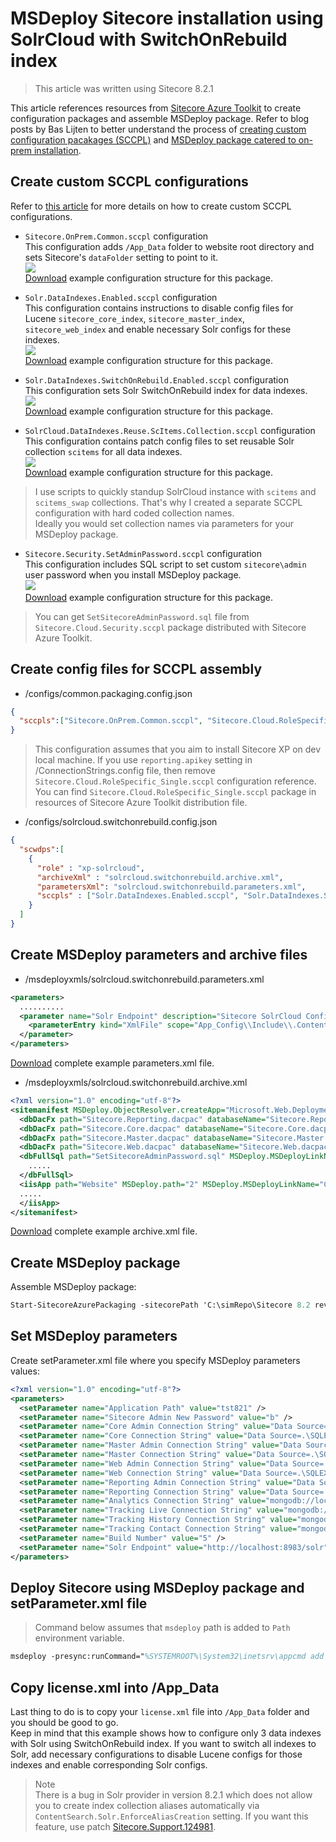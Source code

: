 # MSDeploy Sitecore installation using SolrCloud with SwitchOnRebuild index

>This article was written using Sitecore 8.2.1

This article references resources from [Sitecore Azure Toolkit](https://dev.sitecore.net/Downloads/Sitecore_Azure_Toolkit/1x/Sitecore_Azure_Toolkit_100.aspx) to create configuration packages and assemble MSDeploy package.
Refer to blog posts by Bas Lijten to better understand the process of [creating custom configuration pacakages (SCCPL)](http://blog.baslijten.com/sitecore-on-azure-create-custom-web-deploy-packages-using-the-sitecore-azure-toolkit/) 
and [MSDeploy package catered to on-prem installation](http://blog.baslijten.com/use-the-sitecore-azure-toolkit-to-deploy-your-on-premises-environment/).  

## Create custom SCCPL configurations

Refer to [this article](http://blog.baslijten.com/sitecore-on-azure-create-custom-web-deploy-packages-using-the-sitecore-azure-toolkit/) for more details on how to create custom SCCPL configurations.
* `Sitecore.OnPrem.Common.sccpl` configuration  
This configuration adds `/App_Data` folder to website root directory and sets Sitecore's `dataFolder` setting to point to it.  
![](./resources/media/script-sitecore-installatoin-using-solrcloud-with-switchonrebuild-index/Sitecore-onprem-common-folder-structure.PNG?raw=true)  
[Download](./resources/media/script-sitecore-installatoin-using-solrcloud-with-switchonrebuild-index/Sitecore.OnPrem.Common.zip) example configuration structure for this package.

* `Solr.DataIndexes.Enabled.sccpl` configuration  
This configuration contains instructions to disable config files for Lucene `sitecore_core_index`, `sitecore_master_index`, `sitecore_web_index` and enable necessary Solr configs for these indexes.  
![](./resources/media/script-sitecore-installatoin-using-solrcloud-with-switchonrebuild-index/solr-dataindexes-enabled-config-structure.PNG?raw=true)  
[Download](./resources/media/script-sitecore-installatoin-using-solrcloud-with-switchonrebuild-index/Solr.DataIndexes.Enabled.zip) example configuration structure for this package.  

* `Solr.DataIndexes.SwitchOnRebuild.Enabled.sccpl` configuration  
This configuration sets Solr SwitchOnRebuild index for data indexes.  
![](./resources/media/script-sitecore-installatoin-using-solrcloud-with-switchonrebuild-index/solr-dataindexes-switchonrebuild-enabled-config-structure.PNG?raw=true)  
[Download](./resources/media/script-sitecore-installatoin-using-solrcloud-with-switchonrebuild-index/Solr.DataIndexes.SwitchOnRebuild.Enabled.zip) example configuration structure for this package.  

* `SolrCloud.DataIndexes.Reuse.ScItems.Collection.sccpl` configuration  
This configuration contains patch config files to set reusable Solr collection `scitems` for all data indexes.  
![](./resources/media/script-sitecore-installatoin-using-solrcloud-with-switchonrebuild-index/solrcloud-dataindexes-reuse-scitems-collection.PNG?raw=true)  
[Download](./resources/media/script-sitecore-installatoin-using-solrcloud-with-switchonrebuild-index/SolrCloud.DataIndexes.Reuse.ScItems.Collection.zip) example configuration structure for this package.  
>I use scripts to quickly standup SolrCloud instance with `scitems` and `scitems_swap` collections. That's why I created a separate SCCPL configuration with hard coded collection names.  
Ideally you would set collection names via parameters for your MSDeploy package.  

* `Sitecore.Security.SetAdminPassword.sccpl` configuration  
This configuration includes SQL script to set custom `sitecore\admin` user password when you install MSDeploy package.  
![](./resources/media/script-sitecore-installatoin-using-solrcloud-with-switchonrebuild-index/sitecore-security-setadminpassword.PNG?raw=true)  
[Download](./resources/media/script-sitecore-installatoin-using-solrcloud-with-switchonrebuild-index/Sitecore.Security.SetAdminPassword.zip) example configuration structure for this package.  
>You can get `SetSitecoreAdminPassword.sql` file from `Sitecore.Cloud.Security.sccpl` package distributed with Sitecore Azure Toolkit.


## Create config files for SCCPL assembly

* /configs/common.packaging.config.json  
```JSON
{
  "sccpls":["Sitecore.OnPrem.Common.sccpl", "Sitecore.Cloud.RoleSpecific_Single.sccpl", "Sitecore.Security.SetAdminPassword.sccpl"]
}
```
>This configuration assumes that you aim to install Sitecore XP on dev local machine. If you use `reporting.apikey` setting in /ConnectionStrings.config file, then remove `Sitecore.Cloud.RoleSpecific_Single.sccpl` configuration reference.  
You can find `Sitecore.Cloud.RoleSpecific_Single.sccpl` package in resources of Sitecore Azure Toolkit distribution file.

* /configs/solrcloud.switchonrebuild.config.json  
```JSON
{
  "scwdps":[
    {
      "role" : "xp-solrcloud",
      "archiveXml" : "solrcloud.switchonrebuild.archive.xml",
      "parametersXml": "solrcloud.switchonrebuild.parameters.xml",
      "sccpls" : ["Solr.DataIndexes.Enabled.sccpl", "Solr.DataIndexes.SwitchOnRebuild.Enabled.sccpl", "SolrCloud.DataIndexes.Reuse.ScItems.Collection.sccpl"]
    }
  ]
}
```

## Create MSDeploy parameters and archive files

* /msdeployxmls/solrcloud.switchonrebuild.parameters.xml  
```xml
<parameters>
  ..........
  <parameter name="Solr Endpoint" description="Sitecore SolrCloud Config" tags="Hidden,NoStore">
    <parameterEntry kind="XmlFile" scope="App_Config\\Include\\.ContentSearch\.Solr\.DefaultIndexConfiguration\.config$" match="//settings/setting[@name='ContentSearch.Solr.ServiceBaseAddress']/@value" />
  </parameter>
</parameters>
```
[Download](./resources/media/script-sitecore-installatoin-using-solrcloud-with-switchonrebuild-index/solrcloud.switchonrebuild.parameters.xml) complete example parameters.xml file.  

* /msdeployxmls/solrcloud.switchonrebuild.archive.xml
```xml
<?xml version="1.0" encoding="utf-8"?>
<sitemanifest MSDeploy.ObjectResolver.createApp="Microsoft.Web.Deployment.CreateApplicationObjectResolver" MSDeploy.ObjectResolver.dirPath="Microsoft.Web.Deployment.DirPathObjectResolver" MSDeploy.ObjectResolver.filePath="Microsoft.Web.Deployment.FilePathObjectResolver">
  <dbDacFx path="Sitecore.Reporting.dacpac" databaseName="Sitecore.Reporting.dacpac" MSDeploy.databaseName="1" MSDeploy.MSDeployLinkName="Child2" MSDeploy.MSDeployKeyAttributeName="path" MSDeploy.MSDeployProviderOptions="..." MSDeploy.MSDeployObjectFlags="1" MSDeploy.MSDeployStreamRelativeFilePath="Sitecore.Reporting.dacpac" />
  <dbDacFx path="Sitecore.Core.dacpac" databaseName="Sitecore.Core.dacpac" MSDeploy.databaseName="1" MSDeploy.MSDeployLinkName="Child3" MSDeploy.MSDeployKeyAttributeName="path" MSDeploy.MSDeployProviderOptions="..." MSDeploy.MSDeployObjectFlags="1" MSDeploy.MSDeployStreamRelativeFilePath="Sitecore.Core.dacpac" />
  <dbDacFx path="Sitecore.Master.dacpac" databaseName="Sitecore.Master.dacpac" MSDeploy.databaseName="1" MSDeploy.MSDeployLinkName="Child4" MSDeploy.MSDeployKeyAttributeName="path" MSDeploy.MSDeployProviderOptions="..." MSDeploy.MSDeployObjectFlags="1" MSDeploy.MSDeployStreamRelativeFilePath="Sitecore.Master.dacpac" />
  <dbDacFx path="Sitecore.Web.dacpac" databaseName="Sitecore.Web.dacpac" MSDeploy.databaseName="1" MSDeploy.MSDeployLinkName="Child5" MSDeploy.MSDeployKeyAttributeName="path" MSDeploy.MSDeployProviderOptions="..." MSDeploy.MSDeployObjectFlags="1" MSDeploy.MSDeployStreamRelativeFilePath="Sitecore.Web.dacpac" />
  <dbFullSql path="SetSitecoreAdminPassword.sql" MSDeploy.MSDeployLinkName="Child10" MSDeploy.MSDeployKeyAttributeName="path" MSDeploy.MSDeployProviderOptions="...">
    .....
  </dbFullSql>
  <iisApp path="Website" MSDeploy.path="2" MSDeploy.MSDeployLinkName="Child1" MSDeploy.MSDeployKeyAttributeName="path" MSDeploy.MSDeployProviderOptions="...">
  .....
  </iisApp>
</sitemanifest>
```
[Download](./resources/media/script-sitecore-installatoin-using-solrcloud-with-switchonrebuild-index/solrcloud.switchonrebuild.archive.xml) complete example archive.xml file.  


## Create MSDeploy package

Assemble MSDeploy package:
```ps
Start-SitecoreAzurePackaging -sitecorePath 'C:\simRepo\Sitecore 8.2 rev. 161115.zip' -destinationFolderPath 'C:\wdps' -cargoPayloadFolderPath '.\customDeploy\cpls' -commonConfigPath '.\customDeploy\configs\common.packaging.config.json' -skuConfigPath '.\customDeploy\configs\solrcloud.switchonrebuild.config.json' -archiveAndParameterXmlPath '.\customDeploy\msdeployxmls'
```

## Set MSDeploy parameters

Create setParameter.xml file where you specify MSDeploy parameters values:  
```xml
<?xml version="1.0" encoding="utf-8"?>
<parameters>
  <setParameter name="Application Path" value="tst821" />
  <setParameter name="Sitecore Admin New Password" value="b" />
  <setParameter name="Core Admin Connection String" value="Data Source=.\SQLEXPRESS;Initial Catalog=tst821_core;Integrated Security=False;User ID=sa;Password=12345" />
  <setParameter name="Core Connection String" value="Data Source=.\SQLEXPRESS;Initial Catalog=tst821_core;Integrated Security=False;User ID=sa;Password=12345" />
  <setParameter name="Master Admin Connection String" value="Data Source=.\SQLEXPRESS;Initial Catalog=tst821_master;Integrated Security=False;User ID=sa;Password=12345" />
  <setParameter name="Master Connection String" value="Data Source=.\SQLEXPRESS;Initial Catalog=tst821_master;Integrated Security=False;User ID=sa;Password=12345" />
  <setParameter name="Web Admin Connection String" value="Data Source=.\SQLEXPRESS;Initial Catalog=tst821_web;Integrated Security=False;User ID=sa;Password=12345" />
  <setParameter name="Web Connection String" value="Data Source=.\SQLEXPRESS;Initial Catalog=tst821_web;Integrated Security=False;User ID=sa;Password=12345" />
  <setParameter name="Reporting Admin Connection String" value="Data Source=.\SQLEXPRESS;Initial Catalog=tst821_reporting;Integrated Security=False;User ID=sa;Password=12345" />
  <setParameter name="Reporting Connection String" value="Data Source=.\SQLEXPRESS;Initial Catalog=tst821_reporting;Integrated Security=False;User ID=sa;Password=12345" />
  <setParameter name="Analytics Connection String" value="mongodb://localhost:27017/tst821_analytics" />
  <setParameter name="Tracking Live Connection String" value="mongodb://localhost:27017/tst821_tracking_live" />
  <setParameter name="Tracking History Connection String" value="mongodb://localhost:27017/tst821_tracking_history" />
  <setParameter name="Tracking Contact Connection String" value="mongodb://localhost:27017/tst821_tracking_contact" />
  <setParameter name="Build Number" value="5" />
  <setParameter name="Solr Endpoint" value="http://localhost:8983/solr" />
</parameters>
```

## Deploy Sitecore using MSDeploy package and setParameter.xml file

>Command below assumes that `msdeploy` path is added to `Path` environment variable.  

```ps
msdeploy -presync:runCommand="%SYSTEMROOT%\System32\inetsrv\appcmd add apppool /name:tst821 & %SYSTEMROOT%\System32\inetsrv\appcmd add site /name:tst821 /bindings:http://tst821.local:80 /physicalPath:C:\inetpub\wwwroot\tst821\Website & %SYSTEMROOT%\System32\inetsrv\appcmd set app tst821/ /applicationPool:tst821" -source:package="C:\wdps\Sitecore 8.2 rev. 161115_xp-solrcloud.scwdp.zip" -dest:auto,IncludeAcls='False' -verb:sync -disableLink:ContentExtension -disableLink:AppPoolExtension -disableLink:CertificateExtension -retryAttempts:2 -setParamFile:"customDeploy\solrcloud.msdeploy.setParameters.xml"
```

## Copy license.xml into /App_Data

Last thing to do is to copy your `license.xml` file into `/App_Data` folder and you should be good to go.  
Keep in mind that this example shows how to configure only 3 data indexes with Solr using SwitchOnRebuild index. If you want to switch all indexes to Solr, add necessary configurations to disable Lucene configs for those indexes and enable corresponding Solr configs.

>Note  
There is a bug in Solr provider in version 8.2.1 which does not allow you to create index collection aliases automatically via `ContentSearch.Solr.EnforceAliasCreation` setting.
If you want this feature, use patch [Sitecore.Support.124981](https://github.com/SitecoreSupport/Sitecore.Support.124981).